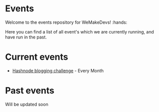 # Events

Welcome to the events repository for WeMakeDevs! :hands:

Here you can find a list of all event's which we are currently running, and have run in the past. 

# Current events

- [Hashnode blogging challenge](./hashnode/README.md) - Every Month

# Past events

Will be updated soon